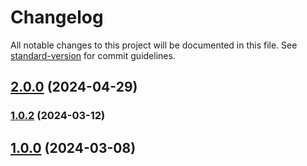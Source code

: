 # Changelog

All notable changes to this project will be documented in this file. See [standard-version](https://github.com/conventional-changelog/standard-version) for commit guidelines.

## [2.0.0](https://github.com/Netatwork-de/odata-edm-generator/compare/v1.0.2...v2.0.0) (2024-04-29)

### [1.0.2](https://github.com/Netatwork-de/odata-edm-generator/compare/v1.0.0...v1.0.2) (2024-03-12)

## [1.0.0](https://github.com/Netatwork-de/odata-edm-generator/compare/v1.0.0-7...v1.0.0) (2024-03-08)
